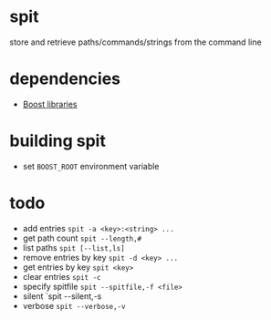 # spit
store and retrieve paths/commands/strings from the command line

# dependencies
* [Boost libraries][boost]

# building spit
* set `BOOST_ROOT` environment variable

# todo
* add entries `spit -a <key>:<string> ...`
* get path count `spit --length,#`
* list paths `spit [--list,ls]`
* remove entries by key `spit -d <key> ...`
* get entries by key `spit <key>`
* clear entries `spit -c`
* specify spitfile `spit --spitfile,-f <file>`
* silent `spit --silent,-s
* verbose `spit --verbose,-v`

[boost]: http://www.boost.org/